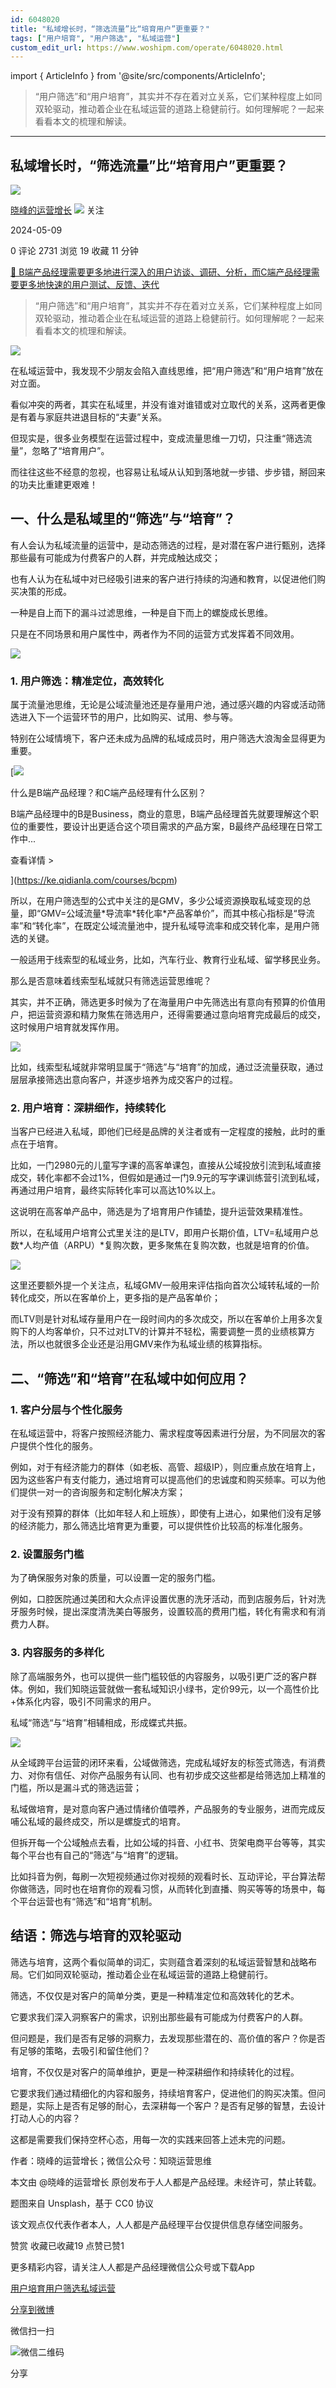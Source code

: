 ```yaml
---
id: 6048020
title: "私域增长时，“筛选流量”比“培育用户”更重要？"
tags: ["用户培育", "用户筛选", "私域运营"]
custom_edit_url: https://www.woshipm.com/operate/6048020.html
---
```

import { ArticleInfo } from '@site/src/components/ArticleInfo';

<ArticleInfo
    author="晓峰的运营增长"
    authorLink="https://www.woshipm.com/u/761234"
    published="2024-05-09"
    views={2731}
    comments={0}
    collects={19}
/>

> “用户筛选”和“用户培育”，其实并不存在着对立关系，它们某种程度上如同双轮驱动，推动着企业在私域运营的道路上稳健前行。如何理解呢？一起来看看本文的梳理和解读。

---

## 私域增长时，“筛选流量”比“培育用户”更重要？

[![](https://static.woshipm.com/view/woshipm_api_def_20231102090959_7677.png?imageView2/1/w/72/h/72/q/100)](https://www.woshipm.com/u/761234)

[晓峰的运营增长](https://www.woshipm.com/u/761234) ![](https://static.woshipm.com/tag/1101_1@2x.png) 关注

2024-05-09

0 评论 2731 浏览 19 收藏 11 分钟

[🔗 B端产品经理需要更多地进行深入的用户访谈、调研、分析，而C端产品经理需要更多地快速的用户测试、反馈、迭代](https://ke.qidianla.com/courses/bcpm)

> “用户筛选”和“用户培育”，其实并不存在着对立关系，它们某种程度上如同双轮驱动，推动着企业在私域运营的道路上稳健前行。如何理解呢？一起来看看本文的梳理和解读。

![](https://image.woshipm.com/2023/04/14/a1a3f674-da9e-11ed-95a1-00163e0b5ff3.png)

在私域运营中，我发现不少朋友会陷入直线思维，把“用户筛选”和“用户培育”放在对立面。

看似冲突的两者，其实在私域里，并没有谁对谁错或对立取代的关系，这两者更像是有着与家庭共进退目标的“夫妻”关系。

但现实是，很多业务模型在运营过程中，变成流量思维一刀切，只注重“筛选流量”，忽略了“培育用户”。

而往往这些不经意的忽视，也容易让私域从认知到落地就一步错、步步错，掰回来的功夫比重建更艰难！

## 一、什么是私域里的“筛选”与“培育”？

有人会认为私域流量的运营中，是动态筛选的过程，是对潜在客户进行甄别，选择那些最有可能成为付费客户的人群，并完成触达成交；

也有人认为在私域中对已经吸引进来的客户进行持续的沟通和教育，以促进他们购买决策的形成。

一种是自上而下的漏斗过滤思维，一种是自下而上的螺旋成长思维。

只是在不同场景和用户属性中，两者作为不同的运营方式发挥着不同效用。

![](https://image.woshipm.com/wp-files/2024/05/oax6yOyYZbFnK1nNNt7L.png)

### 1\. 用户筛选：精准定位，高效转化

属于流量池思维，无论是公域流量池还是存量用户池，通过感兴趣的内容或活动筛选进入下一个运营环节的用户，比如购买、试用、参与等。

特别在公域情境下，客户还未成为品牌的私域成员时，用户筛选大浪淘金显得更为重要。

[![](https://image.woshipm.com/2023/07/27/6f50fd24-2c7f-11ee-875d-00163e0b5ff3.png)

什么是B端产品经理？和C端产品经理有什么区别？

B端产品经理中的B是Business，商业的意思，B端产品经理首先就要理解这个职位的重要性，要设计出更适合这个项目需求的产品方案，B最终产品经理在日常工作中...

查看详情 >

](https://ke.qidianla.com/courses/bcpm)

所以，在用户筛选型的公式中关注的是GMV，多少公域资源换取私域变现的总量，即“GMV=公域流量\*导流率\*转化率\*产品客单价”，而其中核心指标是“导流率”和“转化率”，在既定公域流量池中，提升私域导流率和成交转化率，是用户筛选的关键。

一般适用于线索型的私域业务，比如，汽车行业、教育行业私域、留学移民业务。

那么是否意味着线索型私域就只有筛选运营思维呢？

其实，并不正确，筛选更多时候为了在海量用户中先筛选出有意向有预算的价值用户，把运营资源和精力聚焦在筛选用户，还得需要通过意向培育完成最后的成交，这时候用户培育就发挥作用。

![](https://image.woshipm.com/wp-files/2024/05/dQJd6IB7Ih9YTgNMUoxp.png)

比如，线索型私域就非常明显属于“筛选”与“培育”的加成，通过泛流量获取，通过层层承接筛选出意向客户，并逐步培养为成交客户的过程。

### 2\. 用户培育：深耕细作，持续转化

当客户已经进入私域，即他们已经是品牌的关注者或有一定程度的接触，此时的重点在于培育。

比如，一门2980元的儿童写字课的高客单课包，直接从公域投放引流到私域直接成交，转化率都不会过1%，但假如是通过一门9.9元的写字课训练营引流到私域，再通过用户培育，最终实际转化率可以高达10%以上。

这说明在高客单产品中，筛选是为了培育用户作铺垫，提升运营效果精准性。

所以，在私域用户培育公式里关注的是LTV，即用户长期价值，LTV=私域用户总数\*人均产值（ARPU）\*复购次数，更多聚焦在复购次数，也就是培育的价值。

![](https://image.woshipm.com/wp-files/2024/05/MVZWyfUNaXvqepPGi0jF.png)

这里还要额外提一个关注点，私域GMV一般用来评估指向首次公域转私域的一阶转化成交，所以在客单价上，更多指的是产品客单价；

而LTV则是针对私域存量用户在一段时间内的多次成交，所以在客单价上用多次复购下的人均客单价，只不过对LTV的计算并不轻松，需要调整一贯的业绩核算方法，所以也就很多企业还是沿用GMV来作为私域业绩的核算指标。

## 二、“筛选”和“培育”在私域中如何应用？

### 1\. 客户分层与个性化服务

在私域运营中，将客户按照经济能力、需求程度等因素进行分层，为不同层次的客户提供个性化的服务。

例如，对于有经济能力的群体（如老板、高管、超级IP），则应重点放在培育上，因为这些客户有支付能力，通过培育可以提高他们的忠诚度和购买频率。可以为他们提供一对一的咨询服务和定制化解决方案；

对于没有预算的群体（比如年轻人和上班族），即使有上进心，如果他们没有足够的经济能力，那么筛选比培育更为重要，可以提供性价比较高的标准化服务。

### 2\. 设置服务门槛

为了确保服务对象的质量，可以设置一定的服务门槛。

例如，口腔医院通过美团和大众点评设置优惠的洗牙活动，而到店服务后，针对洗牙服务时候，提出深度清洗美白等服务，设置较高的费用门槛，转化有需求和有消费力人群。

### 3\. 内容服务的多样化

除了高端服务外，也可以提供一些门槛较低的内容服务，以吸引更广泛的客户群体。例如，我们知晓运营就做一套私域知识小绿书，定价99元，以一个高性价比+体系化内容，吸引不同需求的用户。

私域“筛选“与“培育”相辅相成，形成蝶式共振。

![](https://image.woshipm.com/wp-files/2024/05/8EIjVnIT8o0OVUL7pbpv.png)

从全域跨平台运营的闭环来看，公域做筛选，完成私域好友的标签式筛选，有消费力、对你有信任、对你产品服务有认同、也有初步成交这些都是给筛选加上精准的门槛，所以是漏斗式的筛选运营；

私域做培育，是对意向客户通过情绪价值喂养，产品服务的专业服务，进而完成反哺公私域的最终成交，所以是螺旋式的培育。

但拆开每一个公域触点去看，比如公域的抖音、小红书、货架电商平台等等，其实每个平台也有自己的“筛选”与“培育”的逻辑。

比如抖音为例，每刷一次短视频通过你对视频的观看时长、互动评论，平台算法帮你做筛选，同时也在培育你的观看习惯，从而转化到直播、购买等等的场景中，每个平台运营也有“筛选”和“培育”机制。

## 结语：筛选与培育的双轮驱动

筛选与培育，这两个看似简单的词汇，实则蕴含着深刻的私域运营智慧和战略布局。它们如同双轮驱动，推动着企业在私域运营的道路上稳健前行。

筛选，不仅仅是对客户的简单分类，更是一种精准定位和高效转化的艺术。

它要求我们深入洞察客户的需求，识别出那些最有可能成为付费客户的人群。

但问题是，我们是否有足够的洞察力，去发现那些潜在的、高价值的客户？你是否有足够的策略，去吸引和留住他们？

培育，不仅仅是对客户的简单维护，更是一种深耕细作和持续转化的过程。

它要求我们通过精细化的内容和服务，持续培育客户，促进他们的购买决策。但问题是，实际上是否有足够的耐心，去深耕每一个客户？是否有足够的智慧，去设计打动人心的内容？

这都是需要我们保持空杯心态，用每一次的实践来回答上述未完的问题。

作者：晓峰的运营增长；微信公众号：知晓运营思维

本文由 @晓峰的运营增长 原创发布于人人都是产品经理。未经许可，禁止转载。

题图来自 Unsplash，基于 CC0 协议

该文观点仅代表作者本人，人人都是产品经理平台仅提供信息存储空间服务。

赞赏 收藏已收藏19 点赞已赞1

更多精彩内容，请关注人人都是产品经理微信公众号或下载App

[用户培育](https://www.woshipm.com/tag/%e7%94%a8%e6%88%b7%e5%9f%b9%e8%82%b2)[用户筛选](https://www.woshipm.com/tag/%e7%94%a8%e6%88%b7%e7%ad%9b%e9%80%89)[私域运营](https://www.woshipm.com/tag/%e7%a7%81%e5%9f%9f%e8%bf%90%e8%90%a5)

[分享到微博](https://service.weibo.com/share/share.php?appkey=2775287854&title=私域增长时，“筛选流量”比“培育用户”更重要？&url=https://www.woshipm.com/operate/6048020.html&pic=https://image.woshipm.com/2023/04/14/a1a3f674-da9e-11ed-95a1-00163e0b5ff3.png)

微信扫一扫

![微信二维码](https://api.pwmqr.com/qrcode/create/?url=https://www.woshipm.com/operate/6048020.html)

分享